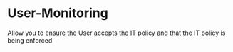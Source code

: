 # User-Monitoring
Allow you to ensure the User accepts the IT policy and that the IT policy is being enforced
